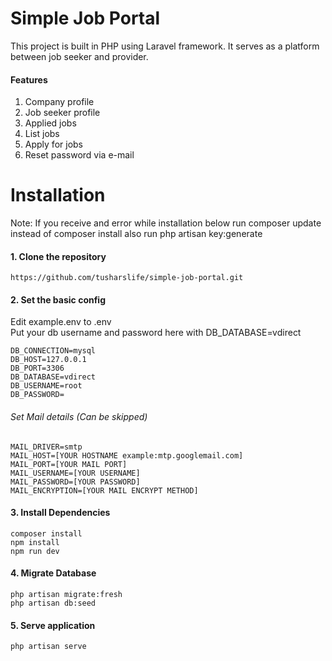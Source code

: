 # Simple Job Portal
This project is built in PHP using Laravel framework. It serves as a platform between job seeker and provider.
#### Features
1. Company profile
2. Job seeker profile
3. Applied jobs
4. List jobs
5. Apply for jobs
6. Reset password via e-mail
# Installation

Note: If you receive and error while installation below
run composer update instead of composer install also run php artisan key:generate

#### 1. Clone the repository 
    https://github.com/tusharslife/simple-job-portal.git

#### 2. Set the basic config
Edit example.env to .env <br />
Put your db username and password here with DB_DATABASE=vdirect <br />

    DB_CONNECTION=mysql
    DB_HOST=127.0.0.1
    DB_PORT=3306
    DB_DATABASE=vdirect
    DB_USERNAME=root
    DB_PASSWORD=
    
  ###### Set Mail details (Can be skipped)
    MAIL_DRIVER=smtp
    MAIL_HOST=[YOUR HOSTNAME example:mtp.googlemail.com]
    MAIL_PORT=[YOUR MAIL PORT]
    MAIL_USERNAME=[YOUR USERNAME]
    MAIL_PASSWORD=[YOUR PASSWORD]
    MAIL_ENCRYPTION=[YOUR MAIL ENCRYPT METHOD]

#### 3. Install Dependencies
    composer install
    npm install
    npm run dev                

#### 4. Migrate Database
    php artisan migrate:fresh
    php artisan db:seed

#### 5. Serve application
    php artisan serve
